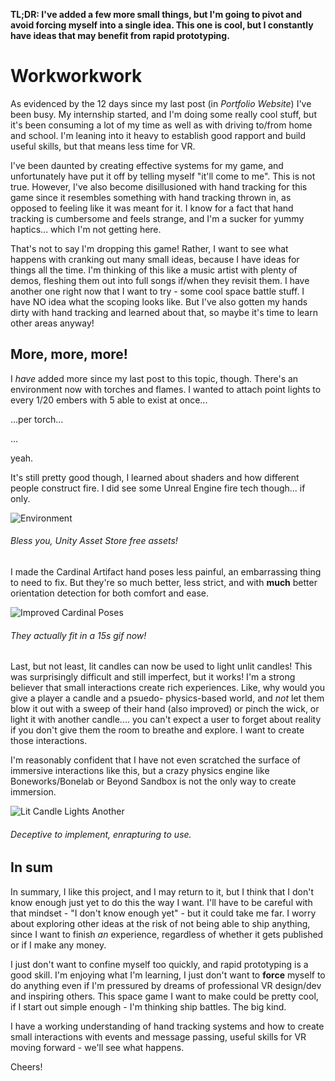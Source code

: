 **TL;DR: I've added a few more small things, but I'm going to pivot and avoid forcing myself into a single idea. This one is cool, but I constantly have ideas that may benefit from rapid prototyping.**

# Workworkwork

As evidenced by the 12 days since my last post (in *Portfolio Website*) I've been busy. My internship started, and I'm doing some really cool stuff, but it's been consuming a lot of my time as well as with driving to/from home and school. I'm leaning into it heavy to establish good rapport and build useful skills, but that means less time for VR.

I've been daunted by creating effective systems for my game, and unfortunately have put it off by telling myself "it'll come to me". This is not true. However, I've also become disillusioned with hand tracking for this game since it resembles something with hand tracking thrown in, as opposed to feeling like it was meant for it. I know for a fact that hand tracking is cumbersome and feels strange, and I'm a sucker for yummy haptics... which I'm not getting here.

That's not to say I'm dropping this game! Rather, I want to see what happens with cranking out many small ideas, because I have ideas for things all the time. I'm thinking of this like a music artist with plenty of demos, fleshing them out into full songs if/when they revisit them. I have another one right now that I want to try - some cool space battle stuff. I have NO idea what the scoping looks like. But I've also gotten my hands dirty with hand tracking and learned about that, so maybe it's time to learn other areas anyway! 

## More, more, more!

I *have* added more since my last post to this topic, though. There's an environment now with torches and flames. I wanted to attach point lights to every 1/20 embers with 5 able to exist at once...

...per torch...

...

yeah.

It's still pretty good though, I learned about shaders and how different people construct fire. I did see some Unreal Engine fire tech though... if only.

![Environment](/images/activity/06-24-2025/cool-environment.gif)
###### Bless you, Unity Asset Store free assets!

I made the Cardinal Artifact hand poses less painful, an embarrassing thing to need to fix. But they're so much better, less strict, and with **much** better orientation detection for both comfort and ease.

![Improved Cardinal Poses](/images/activity/06-24-2025/improved-cardinal-poses.gif)
###### They actually fit in a 15s gif now!

Last, but not least, lit candles can now be used to light unlit candles! This was surprisingly difficult and still imperfect, but it works! I'm a strong believer that small interactions create rich experiences. Like, why would you give a player a candle and a psuedo- physics-based world, and *not* let them blow it out with a sweep of their hand (also improved) or pinch the wick, or light it with another candle.... you can't expect a user to forget about reality if you don't give them the room to breathe and explore. I want to create those interactions.

I'm reasonably confident that I have not even scratched the surface of immersive interactions like this, but a crazy physics engine like Boneworks/Bonelab or Beyond Sandbox is not the only way to create immersion.

![Lit Candle Lights Another](/images/activity/06-24-2025/lit-candle-lights-another.gif)
###### Deceptive to implement, enrapturing to use.

## In sum

In summary, I like this project, and I may return to it, but I think that I don't know enough just yet to do this the way I want. I'll have to be careful with that mindset - "I don't know enough yet" - but it could take me far. I worry about exploring other ideas at the risk of not being able to ship anything, since I want to finish *an* experience, regardless of whether it gets published or if I make any money.

I just don't want to confine myself too quickly, and rapid prototyping is a good skill. I'm enjoying what I'm learning, I just don't want to **force** myself to do anything even if I'm pressured by dreams of professional VR design/dev and inspiring others. This space game I want to make could be pretty cool, if I start out simple enough - I'm thinking ship battles. The big kind.

I have a working understanding of hand tracking systems and how to create small interactions with events and message passing, useful skills for VR moving forward - we'll see what happens.

Cheers!
